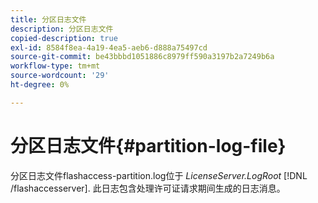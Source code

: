 ```yaml
---
title: 分区日志文件
description: 分区日志文件
copied-description: true
exl-id: 8584f8ea-4a19-4ea5-aeb6-d888a75497cd
source-git-commit: be43bbbd1051886c8979ff590a3197b2a7249b6a
workflow-type: tm+mt
source-wordcount: '29'
ht-degree: 0%

---
```


# 分区日志文件{#partition-log-file}

分区日志文件flashaccess-partition.log位于 *LicenseServer.LogRoot* [!DNL /flashaccesserver]. 此日志包含处理许可证请求期间生成的日志消息。
